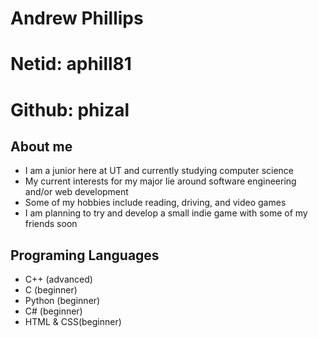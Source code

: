 
# Andrew Phillips
# Netid: aphill81
# Github: phizal
## About me
* I am a junior here at UT and currently studying computer science
* My current interests for my major lie around software engineering and/or web development
* Some of my hobbies include reading, driving, and video games
* I am planning to try and develop a small indie game with some of my friends soon
## Programing Languages
* C++ (advanced)
* C (beginner)
* Python (beginner)
* C# (beginner)
* HTML & CSS(beginner)
